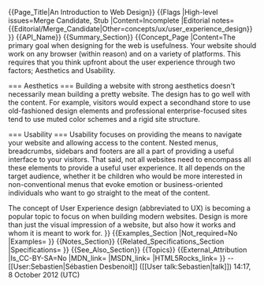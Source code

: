 {{Page_Title|An Introduction to Web Design}}
{{Flags
|High-level issues=Merge Candidate, Stub
|Content=Incomplete
|Editorial notes={{Editorial/Merge_Candidate|Other=concepts/ux/user_experience_design}}
}}
{{API_Name}}
{{Summary_Section}}
{{Concept_Page
|Content=The primary goal when designing for the web is usefulness. Your website should work on any browser (within reason) and on a variety of platforms. This requires that you think upfront about the user experience through two factors; Aesthetics and Usability. 

=== Aesthetics ===
Building a website with strong aesthetics doesn't necessarily mean building a pretty website. The design has to go well with the content. For example, visitors would expect a secondhand store to use old-fashioned design elements and professional enterprise-focused sites tend to use muted color schemes and a rigid site structure.

=== Usability ===
Usability focuses on providing the means to navigate your website and allowing access to the content. Nested menus, breadcrumbs, sidebars and footers are all a part of providing a useful interface to your visitors. That said, not all websites need to encompass all these elements to provide a useful user experience. It all depends on the target audience, whether it be children who would be more interested in non-conventional menus that evoke emotion or business-oriented individuals who want to go straight to the meat of the content.

The concept of User Experience design (abbreviated to UX) is becoming a popular topic to focus on when building modern websites. Design is more than just the visual impression of a website, but also how it works and whom it is meant to work for. 
}}
{{Examples_Section
|Not_required=No
|Examples=
}}
{{Notes_Section}}
{{Related_Specifications_Section
|Specifications=
}}
{{See_Also_Section}}
{{Topics}}
{{External_Attribution
|Is_CC-BY-SA=No
|MDN_link=
|MSDN_link=
|HTML5Rocks_link=
}}
--[[User:Sebastien|Sébastien Desbenoit]] ([[User talk:Sebastien|talk]]) 14:17, 8 October 2012 (UTC)